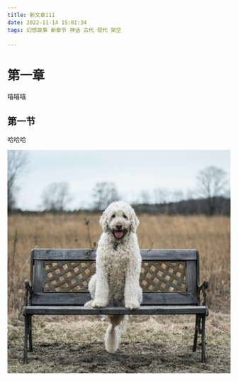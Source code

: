 ```yaml
---
title: 新文章111
date: 2022-11-14 15:01:34
tags: 幻想故事 新章节 神话 古代 现代 架空

---
```


# 第一章

嘻嘻嘻



## 第一节

哈哈哈

![我的图片](/images/111.png)